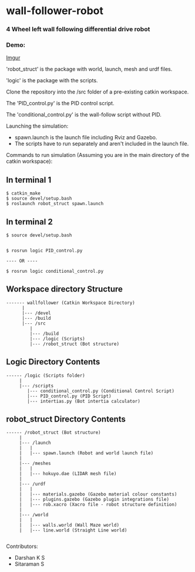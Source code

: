 # wall-follower-robot

### 4 Wheel left wall following differential drive robot

### Demo:
[Imgur](https://i.imgur.com/kmU79kD.gifv)

'robot_struct' is the package with world, launch, mesh and urdf files.

'logic' is the package with the scripts.

Clone the repository into the /src folder of a pre-existing catkin workspace.

The 'PID_control.py' is the PID control script.

The 'conditional_control.py' is the wall-follow script without PID.

Launching the simulation:
- spawn.launch is the launch file including Rviz and Gazebo.
- The scripts have to run separately and aren't included in the launch file.

Commands to run simulation (Assuming you are in the main directory of the catkin workspace):

## In terminal 1

```
$ catkin_make
$ source devel/setup.bash
$ roslaunch robot_struct spawn.launch
```

## In terminal 2

```
$ source devel/setup.bash


$ rosrun logic PID_control.py

---- OR ----

$ rosrun logic conditional_control.py

```

## Workspace directory Structure
```
------- wallfollower (Catkin Workspace Directory)
      |
      |--- /devel
      |--- /build
      |--- /src
         |
         |--- /build
         |--- /logic (Scripts)
         |--- /robot_struct (Bot structure)
```

## Logic Directory Contents

```
------ /logic (Scripts folder)
     |
     |--- /scripts
        |--- conditional_control.py (Conditional Control Script)
        |--- PID_control.py (PID Script)
        |--- intertias.py (Bot intertia calculator)

```

## robot_struct Directory Contents


```
------ /robot_struct (Bot structure)
     |
     |--- /launch
     |   |
     |   |--- spawn.launch (Robot and world launch file)
     |
     |--- /meshes
     |   |
     |   |--- hokuyo.dae (LIDAR mesh file)
     |
     |--- /urdf
     |   |
     |   |--- materials.gazebo (Gazebo material colour constants)
     |   |--- plugins.gazebo (Gazebo plugin integrations file)
     |   |--- rob.xacro (Xacro file - robot structure definition)
     |
     |--- /world
     |   |
     |   |--- walls.world (Wall Maze world)
     |   |--- line.world (Straight Line world)
        
```



Contributors:

- Darshan K S
- Sitaraman S
